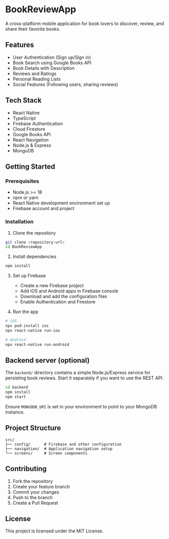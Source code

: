 # BookReviewApp

A cross-platform mobile application for book lovers to discover, review, and share their favorite books.

## Features

- User Authentication (Sign up/Sign in)
- Book Search using Google Books API
- Book Details with Description
- Reviews and Ratings
- Personal Reading Lists
- Social Features (Following users, sharing reviews)

## Tech Stack

- React Native
- TypeScript
- Firebase Authentication
- Cloud Firestore
- Google Books API
- React Navigation
- Node.js & Express
- MongoDB

## Getting Started

### Prerequisites

- Node.js >= 18
- npm or yarn
- React Native development environment set up
- Firebase account and project

### Installation

1. Clone the repository
```bash
git clone <repository-url>
cd BookReviewApp
```

2. Install dependencies
```bash
npm install
```

3. Set up Firebase
   - Create a new Firebase project
   - Add iOS and Android apps in Firebase console
   - Download and add the configuration files
   - Enable Authentication and Firestore

4. Run the app
```bash
# iOS
npx pod-install ios
npx react-native run-ios

# Android
npx react-native run-android
```

## Backend server (optional)

The `backend/` directory contains a simple Node.js/Express service for
persisting book reviews. Start it separately if you want to use the REST API.

```bash
cd backend
npm install
npm start
```

Ensure `MONGODB_URI` is set in your environment to point to your MongoDB
instance.

## Project Structure

```
src/
├── config/      # Firebase and other configuration
├── navigation/  # Application navigation setup
└── screens/     # Screen components
```

## Contributing

1. Fork the repository
2. Create your feature branch
3. Commit your changes
4. Push to the branch
5. Create a Pull Request

## License

This project is licensed under the MIT License.
